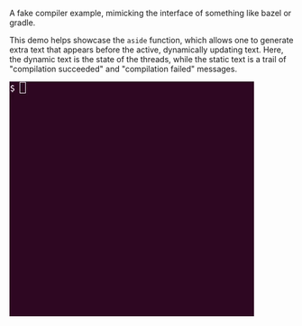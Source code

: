 A fake compiler example, mimicking the interface of something like bazel or gradle.

This demo helps showcase the `aside` function, which allows one to generate extra text that appears before the active,
dynamically updating text. Here, the dynamic text is the state of the threads, while the static text is a trail of
"compilation succeeded" and "compilation failed" messages.

![Code sample in action](https://github.com/varabyte/media/raw/main/konsole/screencasts/konsole-compiler.gif)